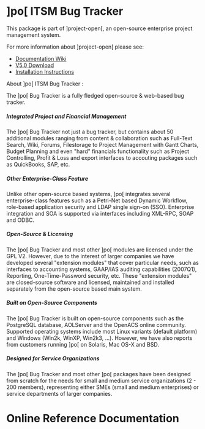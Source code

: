 # ]po[ ITSM Bug Tracker 
This package is part of ]project-open[, an open-source enterprise project management system.

For more information about ]project-open[ please see:
* [Documentation Wiki](https://www.project-open.com/en/)
* [V5.0 Download](https://sourceforge.net/projects/project-open/files/project-open/V5.0/)
* [Installation Instructions](https://www.project-open.com/en/list-installers)

About ]po[ ITSM Bug Tracker :

<p><p>The <span class="brandsec">]</span><span class="brandfirst">po</span><span class="brandsec">[</span> Bug Tracker is a fully fledged open-source &amp; web-based bug tracker. <p><h5>Integrated Project and Financial Management </h5><p>The <span class="brandsec">]</span><span class="brandfirst">po</span><span class="brandsec">[</span> Bug Tracker not just a bug tracker, but contains about 50 additional modules ranging from content &amp; collaboration such as Full-Text Search, Wiki, Forums, Filestorage to Project Management with Gantt Charts, Budget Planning and even &quot;hard&quot; financials functionality such as Project Controlling, Profit &amp; Loss and export interfaces to accouting packages such as QuickBooks, SAP, etc. <h5>Other Enterprise-Class Feature </h5><p>Unlike other open-source based systems, <span class="brandsec">]</span><span class="brandfirst">po</span><span class="brandsec">[</span> integrates several enterprise-class features such as a Petri-Net based Dynamic Workflow, role-based application security and LDAP single sign-on (SSO). Enterprise integration and SOA is supported via interfaces including XML-RPC, SOAP and ODBC. <h5>Open-Source &amp; Licensing </h5><p>The <span class="brandsec">]</span><span class="brandfirst">po</span><span class="brandsec">[</span> Bug Tracker and most other <span class="brandsec">]</span><span class="brandfirst">po</span><span class="brandsec">[</span> modules are licensed under the GPL V2.  However, due to the interest of larger companies we have developed several &quot;extension modules&quot; that cover particular needs, such as interfaces to accounting systems, GAAP/IAS auditing capabilities (2007Q1), Reporting, One-Time-Password security, etc. These &quot;extension modules&quot; are closed-source software and licensed, maintained and installed separately from the open-source based main system. <h5>Built on Open-Source Components </h5><p>The <span class="brandsec">]</span><span class="brandfirst">po</span><span class="brandsec">[</span> Bug Tracker is built on open-source components such as the PostgreSQL database, AOLServer and the OpenACS online community. Supported operating systems include most Linux variants (default platform) and Windows (Win2k, WinXP, Win2k3, ...). However, we have also reports from customers running <span class="brandsec">]</span><span class="brandfirst">po</span><span class="brandsec">[</span> on Solaris, Mac OS-X and BSD. <h5>Designed for Service Organizations </h5><p>The <span class="brandsec">]</span><span class="brandfirst">po</span><span class="brandsec">[</span> Bug Tracker and most other <span class="brandsec">]</span><span class="brandfirst">po</span><span class="brandsec">[</span> packages have been designed from scratch for the needs for small and medium service organizations (2 - 200 members), representing either SMEs (small and medium enterprises) or service departments of larger companies. <p>

# Online Reference Documentation

